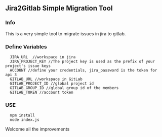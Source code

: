 Jira2Gitlab Simple Migration Tool
------------
### Info ###
This is a very simple tool to migrate issues in jira to gitlab.

### Define Variables ###

      JIRA_URL  //workspace in jira
      JIRA_PROJECT_KEY //The project key is used as the prefix of your project's issue keys
      ACCOUNT //define your credentials, jira_password is the token for api 3
      GITLAB_URL //workspace in GitLab
      GITLAB_PROJECT_ID //global project id
      GITLAB_GROUP_ID //global group id of the members
      GITLAB_TOKEN //account token
      
      
### USE ###

      npm install
      node index.js
      
Welcome all the improvements
